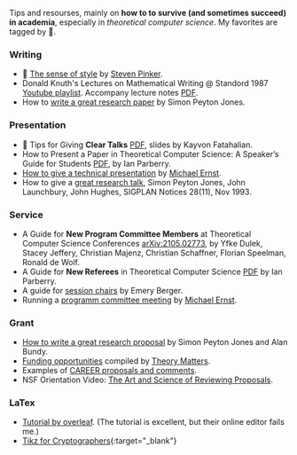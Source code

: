 Tips and resourses, mainly on **how to to survive (and sometimes
succeed) in academia**, especially in _theoretical computer
science_. My favorites are tagged by :shell:.
### Writing
* :shell: [The sense of
   style](https://en.wikipedia.org/wiki/The_Sense_of_Style) by [Steven
   Pinker](https://stevenpinker.com/).
*  Donald Knuth's Lectures on Mathematical Writing @ Standord 1987 [Youtube playlist](https://www.youtube.com/playlist?list=PLOdeqCXq1tXihn5KmyB2YTOqgxaUkcNYG). Accompany lecture notes [PDF](https://jmlr.csail.mit.edu/reviewing-papers/knuth_mathematical_writing.pdf). 
* How to [write a great research paper](https://www.microsoft.com/en-us/research/academic-program/write-great-research-paper/)
  by Simon Peyton Jones.

### Presentation
*  :shell: Tips for Giving **Clear Talks** [PDF](http://graphics.stanford.edu/~kayvonf/misc/cleartalktips.pdf), slides by Kayvon Fatahalian. 
*  How to Present a Paper in Theoretical Computer Science: A Speaker’s Guide for Students [PDF](http://ianparberry.com/pubs/speaker.pdf), by Ian Parberry.
*  [How to give a technical presentation](https://homes.cs.washington.edu/~mernst/advice/giving-talk.html#slides) by [Michael Ernst](https://homes.cs.washington.edu/~mernst/).
*  How to give a [great research talk](https://www.microsoft.com/en-us/research/academic-program/give-great-research-talk/), Simon Peyton Jones, John Launchbury, John Hughes, SIGPLAN Notices 28(11), Nov 1993.

### Service 
*  A Guide for **New Program Committee Members** at Theoretical Computer
   Science Conferences
   [arXiv:2105.02773](https://arxiv.org/abs/2105.02773), by Yfke Dulek,
   Stacey Jeffery, Christian Majenz, Christian Schaffner, Florian
   Speelman, Ronald de Wolf.
*  A Guide for **New Referees** in Theoretical Computer Science
[PDF](http://citeseerx.ist.psu.edu/viewdoc/download?doi=10.1.1.195.3886&rep=rep1&type=pdf)
by Ian Parberry.
*  A guide for [session chairs](https://emeryblogger.com/2016/06/08/a-guide-for-session-chairs/) by Emery Berger. 
*  Running a [programm committee meeting](https://homes.cs.washington.edu/~mernst/advice/pc-meeting.html) by [Michael Ernst](https://homes.cs.washington.edu/~mernst/).

### Grant
*  [How to write a great research
   proposal](https://www.microsoft.com/en-us/research/academic-program/how-to-write-a-great-research-proposal/)
   by Simon Peyton Jones and Alan Bundy. 
*  [Funding opportunities](https://thmatters.wordpress.com/funding-opportunities-and-tips/) compiled by [Theory Matters](https://thmatters.wordpress.com/). 
*  Examples of [CAREER proposals and comments](https://thmatters.wordpress.com/funding-opportunities-and-tips/career-examples-proposalscomments/). 
*  NSF Orientation Video: [The Art and Science of Reviewing Proposals](https://tipsforreviewers.nsf.gov/). 

### LaTex 
*  [Tutorial by overleaf](https://www.overleaf.com/learn). (The
   tutorial is excellent, but their online editor fails me.)
*  [Tikz for Cryptographers](https://www.iacr.org/authors/tikz/){:target="_blank"}

